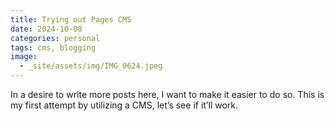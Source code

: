 ```yaml
---
title: Trying out Pages CMS
date: 2024-10-08
categories: personal
tags: cms, blogging
image:
  - _site/assets/img/IMG_0624.jpeg
---
```

In a desire to write more posts here, I want to make it easier to do so. This is my first attempt by utilizing a CMS, let’s see if it’ll work.